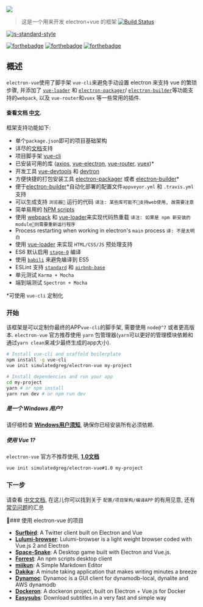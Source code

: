 

![](https://simulatedgreg.gitbooks.io/electron-vue/content/images/logo.png)

> 这是一个用来开发 electron+vue 的框架
[![Build Status](https://semaphoreci.com/api/v1/simulatedgreg/electron-vue/branches/master/badge.svg)](https://semaphoreci.com/simulatedgreg/electron-vue)

[![js-standard-style](https://cdn.rawgit.com/feross/standard/master/badge.svg)](https://github.com/feross/standard)

[![forthebadge](http://forthebadge.com/images/badges/built-with-love.svg)](http://forthebadge.com) [![forthebadge](http://forthebadge.com/images/badges/uses-js.svg)](http://forthebadge.com) [![forthebadge](http://forthebadge.com/images/badges/makes-people-smile.svg)](http://forthebadge.com)

## 概述

`electron-vue`使用了脚手架 `vue-cli`来避免手动设置 electron 来支持 vue 的繁琐步骤, 并添加了 [`vue-loader`](https://github.com/vuejs/vue-loader) 和 [`electron-packager`](https://github.com/electron-userland/electron-packager)/ [`electron-builder`](https://github.com/electron-userland/electron-builder)等功能支持的`webpack`, 以及 `vue-router`和`vuex` 等一些常用的插件.

#### 查看文档 [中文](https://coghost.gitbooks.io/electron-vue-zh/content/).

框架支持功能如下:

* 单个`package.json`即可的项目基础架构
* 详尽的[文档](https://coghost.gitbooks.io/electron-vue-zh/content/)支持
* 项目脚手架 [vue-cli](https://github.com/vuejs/vue-cli)
* 已安装可用的库 ([axios](https://github.com/mzabriskie/axios), [vue-electron](https://github.com/SimulatedGREG/vue-electron), [vue-router](https://github.com/vuejs/vue-router), [vuex](https://github.com/vuejs/vuex))*
* 开发工具 [vue-devtools](https://github.com/vuejs/vue-devtools) 和 [devtron](https://github.com/electron/devtron)
* 方便快捷的打包安装工具 [electron-packager](https://github.com/electron-userland/electron-packager) 或者 [electron-builder](https://github.com/electron-userland/electron-builder)\*
* 便于[electron-builder](https://github.com/electron-userland/electron-builder)\*自动化部署的配置文件`appveyor.yml` 和 `.travis.yml`支持
* 可以生成支持 `浏览器` 运行的代码 `译注: 某些库可能不支持web使用, 故需要注意`
* 简单易用的 [NPM scripts](/npm_scripts.md)
* 使用 [webpack](https://github.com/webpack/webpack) 和 [vue-loader](https://github.com/vuejs/vue-loader)来实现代码热重载 `译注: 如果是 npm 新安装的 module则需要重新运行程序`
* Process restarting when working in electron's `main` process `译: 不是太明白`
* 使用 [vue-loader](https://github.com/vuejs/vue-loader/) 来实现 `HTML/CSS/JS` 预处理支持 
* ES6 默认启用 [`stage-0`](https://babeljs.io/docs/plugins/preset-stage-0/) 编译
* 使用 [`babili`](https://github.com/babel/babili) 来避免编译到 ES5
* ESLint 支持 [`standard`](https://github.com/feross/standard) 和 [`airbnb-base`](https://github.com/airbnb/javascript)
* 单元测试 `Karma + Mocha`
* 端到端测试 `Spectron + Mocha`

 \*可使用 `vue-cli` 定制化

### 开始
该框架是可以定制你最终的APP`vue-cli`的脚手架, 需要使用 `node@^7` 或者更高版本. `electron-vue` 官方推荐使用 `yarn` 包管理器(`yarn`可以更好的管理模块依赖和通过`yarn clean`来减少最终生成的app大小).

```bash
# Install vue-cli and scaffold boilerplate
npm install -g vue-cli
vue init simulatedgreg/electron-vue my-project

# Install dependencies and run your app
cd my-project
yarn # or npm install
yarn run dev # or npm run dev
```

##### 是一个 Windows 用户?
请仔细检查 [**Windows用户须知**](https://simulatedgreg.gitbooks.io/electron-vue/content/en/getting_started.html#a-note-for-windows-users), 确保你已经安装所有必须依赖.

##### 使用 Vue 1?
`electron-vue` 官方不推荐使用, [**1.0文档**](https://github.com/SimulatedGREG/electron-vue/tree/1.0/docs)

```bash
vue init simulatedgreg/electron-vue#1.0 my-project
```

### 下一步
请查看 [中文文档](https://coghost.gitbooks.io/electron-vue-zh/content/), 在这儿你可以找到关于 `配置/项目架构/编译APP` 的有用见意, 还有[常见问题](https://simulatedgreg.gitbooks.io/electron-vue/content/en/faqs.html)的汇总

### 使用 electron-vue 的项目

* [**Surfbird**](https://github.com/surfbirdapp/surfbird): A Twitter client built on Electron and Vue
* [**Lulumi-browser**](https://github.com/qazbnm456/lulumi-browser): Lulumi-browser is a light weight browser coded with Vue.js 2 and Electron
* [**Space-Snake**](https://github.com/ilyagru/Space-Snake): A Desktop game built with Electron and Vue.js.
* [**Forrest**](https://github.com/stefanjudis/forrest): An npm scripts desktop client
* [**miikun**](https://github.com/hiro0218/miikun): A Simple Markdown Editor
* [**Dakika**](https://github.com/Madawar/Dakika): A minute taking application that makes writing minutes a breeze
* [**Dynamoc**](https://github.com/ieiayaobb/dynamoc): Dynamoc is a GUI client for dynamodb-local, dynalite and AWS dynamodb
* [**Dockeron**](https://github.com/dockeron/dockeron): A dockeron project, built on Electron + Vue.js for Docker
* [**Easysubs**](https://github.com/matiastucci/easysubs): Download subtitles in a very fast and simple way